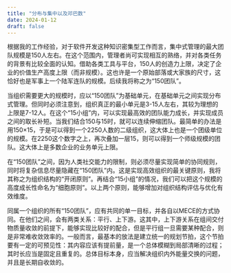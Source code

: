 ```yaml
---
title: "分布与集中以及邓巴数"
date: 2024-01-12
draft: false
---
```


根据我的工作经验，对于软件开发这种知识密集型工作而言，集中式管理的最大团队规模是150人左右。在这个范围内，管理者尚可实现相互的熟络，并对各类任务的背景有比较全面的认知。借助各类工具与平台，150人的创造力上限，决定了企业的价值生产高度上限（而非规模）。这也许是一个原始部落或大家族的尺寸，这恰好也是军事上一个陆军连队的规模。后续我将称之为“150团队”。

当组织需要更大的规模时，应以“150团队”为基础单元，在基础单元之间实现分布式管理。但同时必须注意到，组织真正的最小单元是3-15人左右，其较为理想的上限是7-12人。在这个“15小组”内，可以实现最高效的团队能力成长，并实现成员之间的取长补短。当我们结合150与15时，就可以连续伸缩团队。最简单的办法是用150×15，于是可以得到一个2250人数的二级组织，这大体上也是一个团级单位的规模。在2250这个数字之上，再次叠加一层15，则可以得到一个师级规模的团队。这大体上是多数企业的业务单元上限。

在“150团队”之间，因为人类社交能力的限制，则必须尽量实现简单的协同规则，同时将复杂信息尽量隐藏在“150团队”内。这是实现高效组织的最关键原则，我将其称之为组织结构的“开闭原则”。再结合“15小组”的情况，我们可以把这个规模的高度成长性命名为“细胞原则”。以上两个原则，能够增加对组织结构评估与优化有效维度。

同属一个组织的所有“150团队”，应有共同的单一目标，并各自以MECE的方式协同。在他们之间，会有两类关系：平行、上下游。这其中，上下游关系在组间交付物质量收敛的前提下，能够实现比较好的配合，但是平行组一旦需要某种配合，则是非常难收敛效率的。一般而言，最基本的放法是建立统一的规划节拍，这个节拍要有一定的可预见性：其内容应该有提前量，是一个总体模糊到局部清晰的过程；其时长应当是固定且重复的。总体目标本身，应当解决组织内外能量交换的问题，并且是长期自收敛的。
